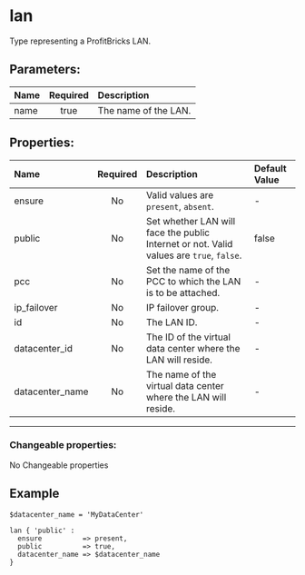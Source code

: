 # lan

Type representing a ProfitBricks LAN.

## Parameters:

| Name | Required | Description |
| :--- | :-: | :--- |
| name | true | The name of the LAN.   |

## Properties:

| Name | Required | Description | Default Value |
| :--- | :-: | :--- | :--- |
| ensure | No |   Valid values are `present`, `absent`.  | - |
| public | No | Set whether LAN will face the public Internet or not.  Valid values are `true`, `false`.  | false |
| pcc | No | Set the name of the PCC to which the LAN is to be attached.   | - |
| ip_failover | No | IP failover group.   | - |
| id | No | The LAN ID.   | - |
| datacenter_id | No | The ID of the virtual data center where the LAN will reside.   | - |
| datacenter_name | No | The name of the virtual data center where the LAN will reside.   | - |
***


### Changeable properties:

No Changeable properties


## Example

```text
$datacenter_name = 'MyDataCenter'

lan { 'public' :
  ensure          => present,
  public          => true,
  datacenter_name => $datacenter_name
}

```
